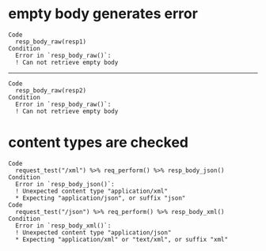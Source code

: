 # empty body generates error

    Code
      resp_body_raw(resp1)
    Condition
      Error in `resp_body_raw()`:
      ! Can not retrieve empty body

---

    Code
      resp_body_raw(resp2)
    Condition
      Error in `resp_body_raw()`:
      ! Can not retrieve empty body

# content types are checked

    Code
      request_test("/xml") %>% req_perform() %>% resp_body_json()
    Condition
      Error in `resp_body_json()`:
      ! Unexpected content type "application/xml"
      * Expecting "application/json", or suffix "json"
    Code
      request_test("/json") %>% req_perform() %>% resp_body_xml()
    Condition
      Error in `resp_body_xml()`:
      ! Unexpected content type "application/json"
      * Expecting "application/xml" or "text/xml", or suffix "xml"

